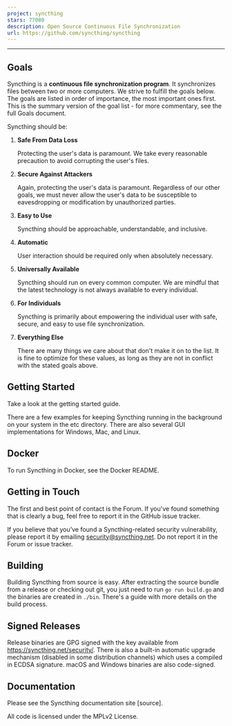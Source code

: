 ```yaml
---
project: syncthing
stars: 77080
description: Open Source Continuous File Synchronization
url: https://github.com/syncthing/syncthing
---
```


* * *

Goals
-----

Syncthing is a **continuous file synchronization program**. It synchronizes files between two or more computers. We strive to fulfill the goals below. The goals are listed in order of importance, the most important ones first. This is the summary version of the goal list - for more commentary, see the full Goals document.

Syncthing should be:

1.  **Safe From Data Loss**
    
    Protecting the user's data is paramount. We take every reasonable precaution to avoid corrupting the user's files.
    
2.  **Secure Against Attackers**
    
    Again, protecting the user's data is paramount. Regardless of our other goals, we must never allow the user's data to be susceptible to eavesdropping or modification by unauthorized parties.
    
3.  **Easy to Use**
    
    Syncthing should be approachable, understandable, and inclusive.
    
4.  **Automatic**
    
    User interaction should be required only when absolutely necessary.
    
5.  **Universally Available**
    
    Syncthing should run on every common computer. We are mindful that the latest technology is not always available to every individual.
    
6.  **For Individuals**
    
    Syncthing is primarily about empowering the individual user with safe, secure, and easy to use file synchronization.
    
7.  **Everything Else**
    
    There are many things we care about that don't make it on to the list. It is fine to optimize for these values, as long as they are not in conflict with the stated goals above.
    

Getting Started
---------------

Take a look at the getting started guide.

There are a few examples for keeping Syncthing running in the background on your system in the etc directory. There are also several GUI implementations for Windows, Mac, and Linux.

Docker
------

To run Syncthing in Docker, see the Docker README.

Getting in Touch
----------------

The first and best point of contact is the Forum. If you've found something that is clearly a bug, feel free to report it in the GitHub issue tracker.

If you believe that you’ve found a Syncthing-related security vulnerability, please report it by emailing security@syncthing.net. Do not report it in the Forum or issue tracker.

Building
--------

Building Syncthing from source is easy. After extracting the source bundle from a release or checking out git, you just need to run `go run build.go` and the binaries are created in `./bin`. There's a guide with more details on the build process.

Signed Releases
---------------

Release binaries are GPG signed with the key available from https://syncthing.net/security/. There is also a built-in automatic upgrade mechanism (disabled in some distribution channels) which uses a compiled in ECDSA signature. macOS and Windows binaries are also code-signed.

Documentation
-------------

Please see the Syncthing documentation site \[source\].

All code is licensed under the MPLv2 License.
